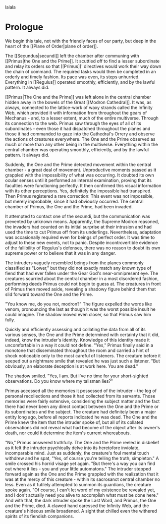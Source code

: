 lalala

# Prologue
We begin this tale, not with the friendly faces of our party, but deep in the heart of the [[Plane of Order|plane of order]].

The [[Secundus|secundi]] left the chamber after communing with [[Primus|the One and the Prime]]. It scuttled off to find a lesser subordinate and relay its orders so that [[Primus]]' directives would work their way down the chain of command. The required tasks would then be completed in an orderly and timely fashion. Its pace was even, its steps unhurried. Everything in [[Regulus]] operated smoothly, efficiently, and by the lawful pattern. It always did.

[[Primus|The One and the Prime]] was left alone in the central chamber hidden away in the bowels of the Great [[Modron Cathedral]]. It was, as always, connected to the lattice-work of waxy strands called the Infinity Web, which provided it with information from throughout the gears of Mechanus - and, to a lesser extent, much of the entire multiverse. Through its connection to the web. Primus saw through the eyes of all of its subordinates - even those it had dispatched throughout the planes and those it had commanded to gaze into the Cathedral's Orrery and observe the actions of creatures everywhere. The One and the Prime observed as much or more than any other being in the multiverse. Everything within the central chamber was operating smoothly, efficiently, and by the lawful pattern. It always did.

Suddenly, the One and the Prime detected movement within the central chamber - a great deal of movement. Unproductive moments passed as it grappled with the impossibility of what was occurring. It doubted its own ocular senses until it performed an internal examination, proving that its faculties were functioning perfectly. It then confirmed this visual information with its other perceptions. Yes, definitely the impossible had transpired. Then Primus registered a rare correction: This event was not impossible, but merely improbable, since it had obviously occurred. The central chamber of Primus, the One and the Prime, had been invaded.

It attempted to contact one of the secundi, but the communication was prevented by unknown means. Apparently, the Supreme Modron reasoned, the invaders had counted on its initial surprise at their intrusion and had used the time to cut Primus off from its underlings. Nevertheless, adaptation was occasionally required even for beings of perfect order. It was time to adjust to these new events, not to panic. Despite incontrovertible evidence of the fallibility of Regulus's defenses, there was no reason to doubt its own supreme power or to believe that it was in any danger.

The intruders vaguely resembled beings from the planes commonly classified as "Lower," but they did not exactly match any known type of fiend that had ever fallen under the Gear God's near-omnipresent eye. The creatures scurried about the central chamber in a most disordered fashion, performing deeds Primus could not begin to guess at. The creatures in front of Primus then moved aside, revealing a shadowy figure behind them that slid forward toward the One and the Prime.

"You know me, do you not, modron?" The figure expelled the words like venom, pronouncing the last as though it was the worst possible insult he could imagine. The shadow moved even closer, so that Primus saw him fully. 

Quickly and efficiently assessing and collating the data from all of its various senses, the One and the Prime determined with certainty that it did, indeed, know the intruder's identity. Knowledge of this identity made it uncomfortable in a way it could not define. "Yes," Primus finally said in a monotone that disseminated throughout the room and carried a hint of shock noticeable only to the most careful of listeners. The creature before it seeped out a nightmare smile that revealed he was just such a listener. "But obviously, an elaborate deception is at work here. You are dead." 

The shadow smiled. "Yes, I am. But I've no time for your short-sighted observations. Do you know where my talisman lies?"

Primus accessed all the memories it possessed of the intruder - the log of personal recollections and those it had collected from its servants. Those memories were fairly extensive, considering the subject matter and the fact there had never been any direct contact between the One and the Prime or its subordinates and the subject. The creature had definitely been a major entity long ago, before all reports indicated he was dead. The One and the Prime knew the item that the intruder spoke of, but all of its collated observations did not reveal what had become of the object after its owner's death, nor could it determine the item's current whereabouts.

"No," Primus answered truthfully. The One and the Prime reeled in disbelief as it felt the intruder psychically delve into its heretofore inviolate, incomparable mind. Just as suddenly, the creature's foul mental touch withdrew and he spat, "Yes, of course you're telling the truth, simpleton." A smile crossed his horrid visage yet again. "But there's a way you can find out where it lies - you and your little automatons." The intruder stepped forward again as the One and the Prime grappled with the realization that it was at the mercy of this creature - within its sacrosanct central chamber no less. Even as it futilely attempted to summon its guardians, the creature spoke again. "Of course, I can't let word of my existence be revealed yet, and I don't actually need you alive to accomplish what must be done here." And with that, the dark intruder spoke the Last Word, and Primus, the One and the Prime, died. A clawed hand caressed the Infinity Web, and the creature's hideous smile broadened. A sight that chilled even the withered spirits of its fiendish companions.

